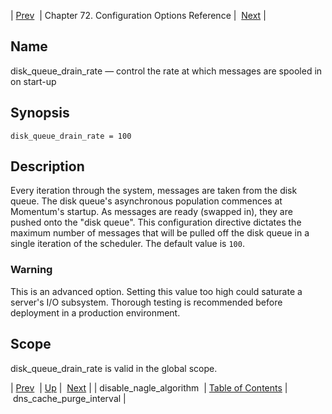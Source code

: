 | [Prev](conf.ref.disable_nagle_algorithm)  | Chapter 72. Configuration Options Reference |  [Next](conf.ref.dns_cache_purge_interval) |

<a name="conf.ref.disk_queue_drain_rate"></a>
## Name

disk_queue_drain_rate — control the rate at which messages are spooled in on start-up

## Synopsis

`disk_queue_drain_rate = 100`

<a name="idp24357056"></a>
## Description

Every iteration through the system, messages are taken from the disk queue. The disk queue's asynchronous population commences at Momentum's startup. As messages are ready (swapped in), they are pushed onto the "disk queue". This configuration directive dictates the maximum number of messages that will be pulled off the disk queue in a single iteration of the scheduler. The default value is `100`.

### Warning

This is an advanced option. Setting this value too high could saturate a server's I/O subsystem. Thorough testing is recommended before deployment in a production environment.

<a name="idp24360800"></a>
## Scope

disk_queue_drain_rate is valid in the global scope.

| [Prev](conf.ref.disable_nagle_algorithm)  | [Up](config.options.ref) |  [Next](conf.ref.dns_cache_purge_interval) |
| disable_nagle_algorithm  | [Table of Contents](index) |  dns_cache_purge_interval |

